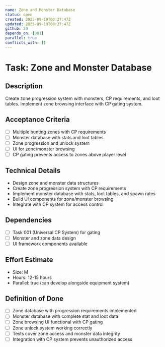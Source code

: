 ```yaml
---
name: Zone and Monster Database
status: open
created: 2025-09-19T00:27:47Z
updated: 2025-09-19T00:27:47Z
github: 20
depends_on: [001]
parallel: true
conflicts_with: []
---
```


# Task: Zone and Monster Database

## Description
Create zone progression system with monsters, CP requirements, and loot tables. Implement zone browsing interface with CP gating system.

## Acceptance Criteria
- [ ] Multiple hunting zones with CP requirements
- [ ] Monster database with stats and loot tables
- [ ] Zone progression and unlock system
- [ ] UI for zone/monster browsing
- [ ] CP gating prevents access to zones above player level

## Technical Details
- Design zone and monster data structures
- Create zone progression system with CP requirements
- Implement monster database with stats, loot tables, and spawn rates
- Build UI components for zone/monster browsing
- Integrate with CP system for access control

## Dependencies
- [ ] Task 001 (Universal CP System) for gating
- [ ] Monster and zone data design
- [ ] UI framework components available

## Effort Estimate
- Size: M
- Hours: 12-15 hours
- Parallel: true (can develop alongside equipment system)

## Definition of Done
- [ ] Zone database with progression requirements implemented
- [ ] Monster database with complete stat and loot data
- [ ] Zone browsing UI functional with CP gating
- [ ] Zone unlock system working correctly
- [ ] Tests cover zone access and monster data integrity
- [ ] Integration with CP system prevents unauthorized access